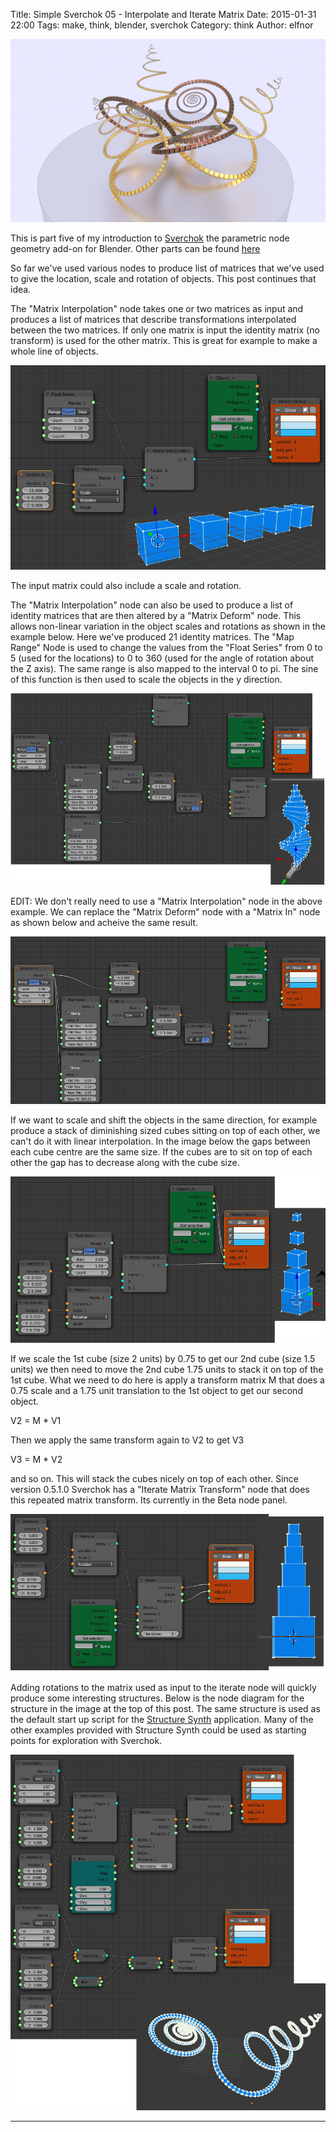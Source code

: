 Title: Simple Sverchok 05 - Interpolate and Iterate Matrix
Date: 2015-01-31 22:00
Tags: make, think, blender, sverchok
Category: think
Author: elfnor

![matrix iterate sample image](/images/matrix_iterate_13.png)

This is part five of my introduction to [Sverchok](http://nikitron.cc.ua/sverchok_en.html) the parametric node geometry add-on for Blender. Other parts can be found [here](http://elfnor.com/tag/sverchok.html)

So far we've used various nodes to produce list of matrices that we've used to give the location, scale and rotation of objects. This post continues that idea.

The "Matrix Interpolation" node takes one or two matrices as input and produces a list of matrices that describe transformations interpolated between the two matrices. If only one matrix is input the identity matrix (no transform) is used for the other matrix. This is great for example to make a whole line of objects.

![matrix interpolate nodes sverchok](/images/matrix_interpolate_nodes.png)

The input matrix could also include a scale and rotation.

The "Matrix Interpolation" node can also be used to produce a list of identity matrices that are then altered by a "Matrix Deform" node. This allows non-linear variation in the object scales and rotations as shown in the example below. Here we've produced 21 identity matrices. The "Map Range" Node is used to change the values from the "Float Series" from 0 to 5 (used for the locations) to 0 to 360 (used for the angle of rotation about the Z axis). The same range is also mapped to the interval 0 to pi. The sine of this function is then used to scale the objects in the y direction.

![matrix interpolate node identity sverchok](/images/matrix_interpolation_map_03.blend.png)

EDIT: We don't really need to use a "Matrix Interpolation" node in the above example. We can replace the "Matrix Deform" node with a "Matrix In" node as shown below and acheive the same result.

![matrix in nodeverchok](/images/matrix_interpolation_map_04.blend.png)


If we want to scale and shift the objects in the same direction, for example produce a stack of diminishing sized cubes sitting on top of each other, we can't do it with linear interpolation. In the image below the gaps between each cube centre are the same size. If the cubes are to sit on top of each other the gap has to decrease along with the cube size. 

![matrix interpolate pyramid sverchok](/images/pyramid_interpolate_01.blend.png)

If we scale the 1st cube (size 2 units) by 0.75 to get our 2nd cube (size 1.5 units) we then need to move the 2nd cube 1.75 units to stack it on top of the 1st cube. What we need to do here is apply a transform matrix M that does a 0.75 scale and a 1.75 unit translation to the 1st object to get our second object.

V2 = M * V1

Then we apply the same transform again to V2 to get V3

V3 = M * V2

and so on. This will stack the cubes nicely on top of each other. Since version 0.5.1.0 Sverchok has a "Iterate Matrix Transform" node that does this repeated matrix transform. Its currently in the Beta node panel.

![matrix iterate pyramid sverchok](/images/pyramid_interpolate_iterate_04.blend.png)

Adding rotations to the matrix used as input to the iterate node will quickly produce some interesting structures. Below is the node diagram for the structure in the image at the top of this post. The same structure is used as the default start up script for the [Structure Synth](http://structuresynth.sourceforge.net/) application. Many of the other examples provided with Structure Synth could be used as starting points for exploration with Sverchok.

![structure synth default sverchok](/images/matrix_iterate_01_demo.blend.png)


----------------------






